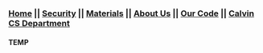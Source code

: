 ### [Home](https://car-maintenance-senior-project.github.io/OBD-ME/index)		||		[Security](https://car-maintenance-senior-project.github.io/OBD-ME/security)		||		[Materials](https://car-maintenance-senior-project.github.io/OBD-ME/materials)		||		[About Us](https://car-maintenance-senior-project.github.io/OBD-ME/about)		||		[Our Code](https://github.com/Car-Maintenance-Senior-Project/OBD-ME)		||		[Calvin CS Department](https://computing.calvin.edu/)

#### TEMP

